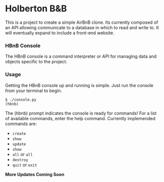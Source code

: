 # Holberton B&B

This is a project to create a simple AirBnB clone. Its currently composed of an
API allowing communicate to a database in which to read and write to.
It will eventually expand to include a front-end website.

### HBnB Console

The HBnB console is a command interpreter or API for managing data and objects
specific to the project.

### Usage

Getting the HBnB console up and running is simple. Just run the console from
your terminal to begin.

```
$ ./console.py
(hbnb)
```
The (hbnb) prompt indicates the console is ready for commands! For a list of
available commands, enter the help command. Currently implemended commands are:

* `create` <Cls>
* `show` <Cls> <id>
* `update` <Cls> <id> <attribute name> <attribute value>
* `show` <Cls> <id>
* `all` or `all` <Cls>
* `destroy` <Cls> <id>
* `quit` or `exit`

**More Updates Coming Soon**